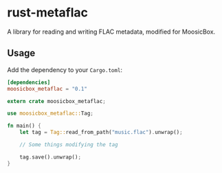 # rust-metaflac

A library for reading and writing FLAC metadata, modified for MoosicBox.

## Usage

Add the dependency to your `Cargo.toml`:

```toml
[dependencies]
moosicbox_metaflac = "0.1"
```

```rust
extern crate moosicbox_metaflac;

use moosicbox_metaflac::Tag;

fn main() {
	let tag = Tag::read_from_path("music.flac").unwrap();

	// Some things modifying the tag

	tag.save().unwrap();
}
```
